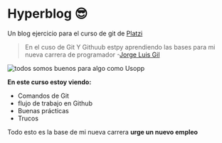 # Hyperblog :sunglasses:
Un blog ejercicio para el curso de git de [Platzi](https://platzi.com)
>En el cuso de Git Y Githuub estpy aprendiendo las bases para mi nueva carrera de programador
>-[Jorge Luis Gil](https://github.com/JorgeGil10)

![todos somos buenos para algo como Usopp](https://www.cultture.com/pics/2022/01/one-piece-las-mejores-identidades-de-usopp-de-sogeking-a-dios-usopp-0.webp)

**En este curso estoy viendo:**
* Comandos de Git
* flujo de trabajo en Github
* Buenas prácticas
* Trucos

Todo esto es la base de mi nueva carrera **urge un nuevo empleo**
